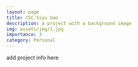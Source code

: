 ```yaml
---
layout: page
title: CSC Siyu Gao
description: a project with a background image
img: assets/img/1.jpg
importance: 3
category: Personal
---
```


add project info here
